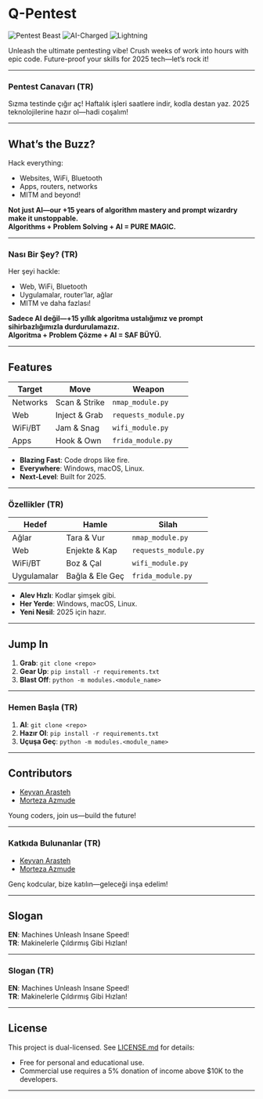 # Q-Pentest

![Pentest Beast](https://img.shields.io/badge/Pentest-Beast-brightgreen) ![AI-Charged](https://img.shields.io/badge/AI-Charged-blue) ![Lightning](https://img.shields.io/badge/Speed-Lightning-red)

Unleash the ultimate pentesting vibe! Crush weeks of work into hours with epic code. Future-proof your skills for 2025 tech—let’s rock it!

---
### Pentest Canavarı (TR)
Sızma testinde çığır aç! Haftalık işleri saatlere indir, kodla destan yaz. 2025 teknolojilerine hazır ol—hadi coşalım!

---

## What’s the Buzz?

Hack everything:
- Websites, WiFi, Bluetooth
- Apps, routers, networks
- MITM and beyond!

**Not just AI—our +15 years of algorithm mastery and prompt wizardry make it unstoppable.**  
**Algorithms + Problem Solving + AI = PURE MAGIC.**

---
### Nası Bir Şey? (TR)
Her şeyi hackle:
- Web, WiFi, Bluetooth
- Uygulamalar, router’lar, ağlar
- MITM ve daha fazlası!

**Sadece AI değil—+15 yıllık algoritma ustalığımız ve prompt sihirbazlığımızla durdurulamazız.**  
**Algoritma + Problem Çözme + AI = SAF BÜYÜ.**

---

## Features

| **Target**   | **Move**         | **Weapon**         |
|--------------|------------------|--------------------|
| Networks     | Scan & Strike    | `nmap_module.py`   |
| Web          | Inject & Grab    | `requests_module.py` |
| WiFi/BT      | Jam & Snag       | `wifi_module.py`   |
| Apps         | Hook & Own       | `frida_module.py`  |

- **Blazing Fast**: Code drops like fire.
- **Everywhere**: Windows, macOS, Linux.
- **Next-Level**: Built for 2025.

---
### Özellikler (TR)
| **Hedef**    | **Hamle**        | **Silah**          |
|--------------|------------------|--------------------|
| Ağlar        | Tara & Vur       | `nmap_module.py`   |
| Web          | Enjekte & Kap    | `requests_module.py` |
| WiFi/BT      | Boz & Çal        | `wifi_module.py`   |
| Uygulamalar  | Bağla & Ele Geç  | `frida_module.py`  |

- **Alev Hızlı**: Kodlar şimşek gibi.
- **Her Yerde**: Windows, macOS, Linux.
- **Yeni Nesil**: 2025 için hazır.

---

## Jump In

1. **Grab**: `git clone <repo>`
2. **Gear Up**: `pip install -r requirements.txt`
3. **Blast Off**: `python -m modules.<module_name>`

---
### Hemen Başla (TR)
1. **Al**: `git clone <repo>`
2. **Hazır Ol**: `pip install -r requirements.txt`
3. **Uçuşa Geç**: `python -m modules.<module_name>`

---

## Contributors

- [Keyvan Arasteh](https://github.com/keyvanarasteh)  
- [Morteza Azmude](https://github.com/mrrtzz)  

Young coders, join us—build the future!

---
### Katkıda Bulunanlar (TR)
- [Keyvan Arasteh](https://github.com/keyvanarasteh)  
- [Morteza Azmude](https://github.com/mrrtzz)  

Genç kodcular, bize katılın—geleceği inşa edelim!

---

## Slogan

**EN**: Machines Unleash Insane Speed!  
**TR**: Makinelerle Çıldırmış Gibi Hızlan!

---
### Slogan (TR)
**EN**: Machines Unleash Insane Speed!  
**TR**: Makinelerle Çıldırmış Gibi Hızlan!

---

## License

This project is dual-licensed. See [LICENSE.md](LICENSE.md) for details:
- Free for personal and educational use.
- Commercial use requires a 5% donation of income above $10K to the developers.

---